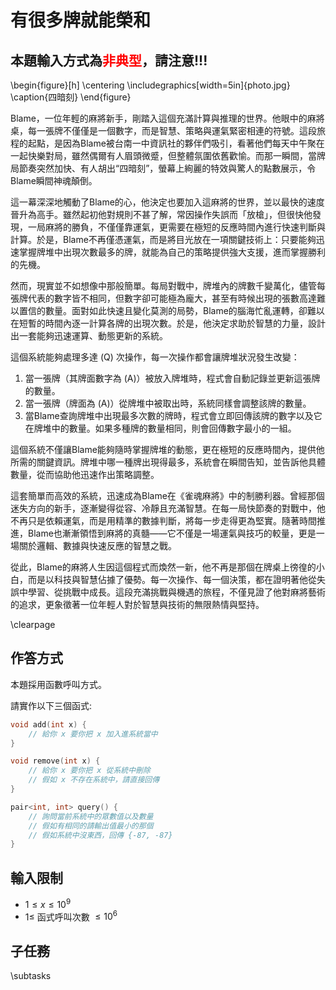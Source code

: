 # 有很多牌就能榮和

## 本題輸入方式為<font color = "red">非典型</font>，請注意!!!

\begin{figure}[h]
\centering
\includegraphics[width=5in]{photo.jpg}
\caption{四暗刻}
\end{figure}

Blame，一位年輕的麻將新手，剛踏入這個充滿計算與推理的世界。他眼中的麻將桌，每一張牌不僅僅是一個數字，而是智慧、策略與運氣緊密相連的符號。這段旅程的起點，是因為Blame被台南一中資訊社的夥伴們吸引，看著他們每天中午聚在一起快樂對局，雖然偶爾有人眉頭微蹙，但整體氛圍依舊歡愉。而那一瞬間，當牌局節奏突然加快、有人胡出“四暗刻”，螢幕上絢麗的特效與驚人的點數展示，令Blame瞬間神魂顛倒。

這一幕深深地觸動了Blame的心，他決定也要加入這麻將的世界，並以最快的速度晉升為高手。雖然起初他對規則不甚了解，常因操作失誤而「放槍」，但很快他發現，一局麻將的勝負，不僅僅靠運氣，更需要在極短的反應時間內進行快速判斷與計算。於是，Blame不再僅憑運氣，而是將目光放在一項關鍵技術上：只要能夠迅速掌握牌堆中出現次數最多的牌，就能為自己的策略提供強大支援，進而掌握勝利的先機。

然而，現實並不如想像中那般簡單。每局對戰中，牌堆內的牌數千變萬化，儘管每張牌代表的數字皆不相同，但數字卻可能極為龐大，甚至有時候出現的張數高達難以置信的數量。面對如此快速且變化莫測的局勢，Blame的腦海忙亂運轉，卻難以在短暫的時間內逐一計算各牌的出現次數。於是，他決定求助於智慧的力量，設計出一套能夠迅速運算、動態更新的系統。

這個系統能夠處理多達 \(Q\) 次操作，每一次操作都會讓牌堆狀況發生改變：  

1. 當一張牌（其牌面數字為 \(A\)）被放入牌堆時，程式會自動記錄並更新這張牌的數量。  
2. 當一張牌（牌面為 \(A\)）從牌堆中被取出時，系統同樣會調整該牌的數量。  
3. 當Blame查詢牌堆中出現最多次數的牌時，程式會立即回傳該牌的數字以及它在牌堆中的數量。如果多種牌的數量相同，則會回傳數字最小的一組。

這個系統不僅讓Blame能夠隨時掌握牌堆的動態，更在極短的反應時間內，提供他所需的關鍵資訊。牌堆中哪一種牌出現得最多，系統會在瞬間告知，並告訴他具體數量，從而協助他迅速作出策略調整。

這套簡單而高效的系統，迅速成為Blame在《雀魂麻將》中的制勝利器。曾經那個迷失方向的新手，逐漸變得從容、冷靜且充滿智慧。在每一局快節奏的對戰中，他不再只是依賴運氣，而是用精準的數據判斷，將每一步走得更為堅實。隨著時間推進，Blame也漸漸領悟到麻將的真髓——它不僅是一場運氣與技巧的較量，更是一場關於邏輯、數據與快速反應的智慧之戰。

從此，Blame的麻將人生因這個程式而煥然一新，他不再是那個在牌桌上徬徨的小白，而是以科技與智慧佔據了優勢。每一次操作、每一個決策，都在證明著他從失誤中學習、從挑戰中成長。這段充滿挑戰與機遇的旅程，不僅見證了他對麻將藝術的追求，更象徵著一位年輕人對於智慧與技術的無限熱情與堅持。

\clearpage

## 作答方式
本題採用函數呼叫方式。

請實作以下三個函式:

```cpp
void add(int x) {
    // 給你 x 要你把 x 加入進系統當中
}
```

```cpp
void remove(int x) {
    // 給你 x 要你把 x 從系統中刪除
    // 假如 x 不存在系統中，請直接回傳
}
```

```cpp
pair<int, int> query() {
    // 詢問當前系統中的眾數值以及數量
    // 假如有相同的請輸出值最小的那個
    // 假如系統中沒東西，回傳 {-87, -87}
}
```

## 輸入限制
 - $1 \le x \le 10^9$
 - $1 \le$ 函式呼叫次數 $\le 10^6$

## 子任務
\subtasks